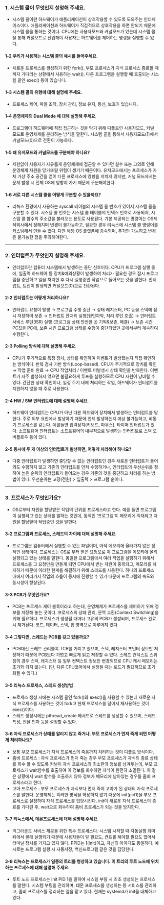 
### 1. 시스템 콜이 무엇인지 설명해 주세요.
  - 시스템 콜이란 하드웨어가 애플리케이션이 상호작용할 수 있도록 도와주는 인터페이스이다. 애플리케이션과 하드웨어가 직접적으로 상호작용을 하면 안되기 때문에 시스템 콜을 통하는 것이다. CPU에는 사용자모드와 커널모드가 있는데 시스템 콜을 통해 커널모드로 진입해야 사용자는 하드웨어를 제어하는 명령을 실행할 수 있다. 

  #### 1-2 우리가 사용하는 시스템 콜의 예시를 들어주세요.
  - 새로운 프로세스를 생성하기 위한 fork(), 부모 프로세스가 자식 프로세스 종료될 때까지 기다리는 상황에서 사용하는 wait(), 다른 프로그램을 실행할 때 호출되는 시스템 콜인 exec() 등이 있습니다.

  #### 1-3 시스템 콜의 유형에 대해 설명해 주세요.
  - 프로세스 제어, 파일 조작, 장치 관리, 정보 유지, 통신, 보호가 있습니다.

  #### 1-4 운영체제의 Dual Mode 에 대해 설명해 주세요.
  - 프로그램이 하드웨어에 직접 접근하는 것을 막기 위해 디폴트인 사용자모드, 커널 모드로 운영체제를 분리하는 방식을 말한다. 시스템 콜을 통해서 사용자모드(1)에서 커널모드(0)으로 전환이 가능하다. 

  #### 1-5 왜 유저모드와 커널모드를 구분해야 하나요?
  - 제한없이 사용자가 자유롭게 운영체제에 접근할 수 있다면 실수 또는 고의로 인해 운영체제 자원을 망가뜨릴 위험이 생기기 때문이다. 유저모드에서는 프로세스가 자체 가상 주소 공간을 얻어 다른 프로세스에 영향을 끼치지 않지만, 커널 모드에서는 문제 발생 시 전체 OS에 영향이 가기 때문에 구분해야한다.

  #### 1-6 서로 다른 시스템 콜을 어떻게 구분할 수 있을까요?
  - 리눅스 환경에서 사용하는 syscall 테이블의 시스템 콜 번호가 있어서 시스템 콜을 구분할 수 있다. 시스템 콜 번호는 시스템 콜 테이블의 인덱스 번호로 사용되어, 시스템 콜 함수의 주소값을 불러오는 용도로 사용된다. 기본 제공되는 명령어는 OS제작회사에서 정해지며 변경이 불가능하고, 필요한 경우 리눅스에 시스템 콜 명령어를 커스텀해서 만들 수 있다. 다만 해당 OS 플랫폼에 종속되며, 추가만 가능하고 변경은 불가능한 점을 주의해야한다.

---

### 2. 인터럽트가 무엇인지 설명해 주세요.
  - 인터럽트란 컴퓨터 시스템에서 발생하는 중단 신호이다. CPU가 프로그램 실행 중에, 입출력 하드웨어 등 장치&예외상황이 발생하여 처리가 필요한 경우 잠시 프로그램을 중단하고 일을 처리한 후 다시 실행중인 작업으로 돌아오는 것을 말한다. 인터럽트, 트랩이 발생되면 커널모드(0)으로 전환된다. 

#### 2-2 인터럽트는 어떻게 처리하나요?
- 인터럽트 요청이 발생 → 프로그램 수행 중단 → 상태 레지스터, PC 등을 스택에 잠시 저장하여 보존 → 인터럽트 잔처리 실행(원인파악, 처리 루틴 호출) → 인터럽트 서비스 루틴(ISR) 실행 (프로그램 상태 안전한 곳 기억&보존, 해결) → 보존 시킨 PC값을 PC에, 보존 시킨 프로그램 상태를 수행이 중단되었던 곳에서부터 계속하여 수행한다.

#### 2-3 Polling 방식에 대해 설명해 주세요.
- CPU가 주기적으로 특정 장치, 상태를 확인하여 이벤트가 발생했는지 직접 확인하는 방식이다. 반복 검사 기반 방식(Loop-based). CPU가 주기적으로 장치를 확인 → 작업 준비 완료 → CPU 작업처리 / 이벤트 미발생시 상태 확인을 반복한다. 이벤트가 자주 발생하지 않으면 불필요하게 루프를 실행하므로 CPU 자원이 낭비될 수 있다. 간단한 상태 확인이나, 일정 주기 내에 처리하는 작업, 하드웨어가 인터럽트를 지원하지 않을 때 주로 사용한다.

#### 2-4 HW / SW 인터럽트에 대해 설명해 주세요.
- 하드웨어 인터럽트는 CPU가 아닌 다른 하드웨어 장치에서 발생하는 인터럽트를 말한다. 주로 외부 요인에서 발생하기 때문에 언제 발생하는지 예상 불가능하고, 비동기 프로세스를 갖는다. 예를들면 입력장치(키보드, 마우스), 타이머 인터럽트가 있다. 소프트웨어 인터럽트는 소프트웨어의 내부적으로 발생하는 인터럽트로 스택 오버플로우 등이 있다.

#### 2-5 동시에 두 개 이상의 인터럽트가 발생하면, 어떻게 처리해야 하나요?
- 다중 인터럽트가 발생하면 중단할 수 없는 인터럽트인 경우 새로운 인터럽트가 들어와도 수행하지 않고 기존의 인터럽트를 먼저 수행하거나, 인터럽트의 우선순위를 정하여 높은 순위의 인터럽트가 들어오는 경우 기존의 것을 중단하고 처리를 하는 방법이 있다. 우선순위는 고장(전원) > 입출력 > 프로그램 순이다.

---

### 3. 프로세스가 무엇인가요?
  - OS로부터 자원을 할당받은 작업의 단위를 프로세스라고 한다. 예를 들면 프로그램이 실행되고 있는 상태를 말하는 것인데, 동적인 ‘프로그램’이 메모리에 적재되고 자원을 할당받아 작업중인 것을 말한다.

#### 3-2 프로그램과 프로세스, 스레드의 차이에 대해 설명해 주세요.
  - 프로그램은 컴퓨터에서 실행할 수 있는 파일이며, 아직 메모리에 올라가지 않은 정적인 상태이다. 프로세스는 OS로 부터 받은 요청으로 이 프로그램을 메모리에 올려 실행되고 있는 상태를 말한다. 동일한 프로그램에서 여러 작업을 실행하기 위해서 프로세스를 그 요청만큼 만들게 되면 CPU에서 받는 자원이 중복되고, 메모리를 차지하기 때문에 이러한 한계를 해결하기 위해 스레드를 사용한다. 하나의 프로세스 내에서 여러가지 작업의 흐름이 동시에 진행할 수 있기 때문에 프로그램의 속도와 동시성이 향상된다.

#### 3-3 PCB가 무엇인가요?
  - PCB는 프로세스 제어 블록이라고 하는데, 운영체제가 프로세스를 제어하기 위해 정보를 저장해 놓는 곳이다. 프로세스의 상태 관리, 문맥 교환(Context Switching)을 위해 필요하다. 프로세스가 생성될 때마다 고유의 PCB가 생성되며, 프로세스 완료 시 제거된다. 코드, 데이터, 스택, 힙 영역으로 이루어져 있다. 

#### 3-4 그렇다면, 스레드는 PCB를 갖고 있을까요?
  - PCB대신 스레드 관리블록 TCB를 가지고 있으며, 스택, 레지스터 포인터 정보만 저장하기 때문에 PCB보다 가볍고 빠르게 읽고 저장할 수 있다. 스레드 컨텍스트 스위칭의 경우 스택, 레지스터 등 일부 컨텍스트 정보만 변경되므로 CPU 캐시 메모리는 초기화 되지 않는다. (단, 다른 CPU코어에서 실행될 때는 로드가 필요하므로 초기화될 수 있다.)  

#### 3-5 리눅스 프로세스, 스레드 생성방법
  - 프로세스 생성 시에는 시스템 콜인 fork()와 exec()을 사용할 수 있는데 새로운 자식 프로세스를 사용하는 것이 fork고 현재 프로세스를 덮어서 재사용하는 것이 exec()이다.
  - 스레드 생성시에는 pthread_create 메서드로 스레드를 생성할 수 있으며, 스레드 특성, 전달 인자 등을 설정할 수 있다.

#### 3-6 자식 프로세스가 상태를 알리지 않고 죽거나, 부모 프로세스가 먼저 죽게 되면 어떻게 처리하나요?
  - 보통 부모 프로세스가 자식 프로세스의 죽음까지 처리하는 것이 디폴트 방식이다.
  - 좀비 프로세스 : 자식 프로세스가 먼저 죽는 경우 부모 프로세스가 자식의 종료 상태를 회수 할 수 있도록 커널이 자식 프로세스의 최소한의 정보를 남겨두는데, 부모 프로세스가 wait함수를 호출하여 이 정보를 회수하면 자식이 완전히 소멸된다. 이 같은 상황에서 wait 함수를 호출하지 않아 정보가 메모리에 남아있는 경우를 좀비 프로세스라고 한다.
  - 고아 프로세스 : 부모 프로세스가 자식보다 먼저 죽어 고아가 된 상태의 자식 프로세스를 말한다. 운영체제는 이러한 방식을 허용하지 않기 때문에 init(pid1)을 부모 프로세스로 설정하여 자식 프로세스를 입양시킨다. init이 새로운 자식 프로세스의 종료를 기다린 후, wait으로 회수하여 좀비 프로세스가 되는 것을 방지한다. 

#### 3-7 리눅스에서, 데몬프로세스에 대해 설명해 주세요.
  - 백그라운드 서비스 제공을 위한 특수 프로세스다. 시스템 시작할 때 자동실행 되며 뒤에서 몰래 실행되기 때문에 사용자들이 알 필요도, 컨트롤 해야할 필요도 없어서 터미널 장치를 가지고 있지 않다. PPID는 1(init)이고, 자신의 아이디도 동일하다. 예시로는 프로그램 실행 시 자동저장, 백신프로그램 같은 것을 담당한다. 

#### 3-8 리눅스는 프로세스가 일종의 트리를 형성하고 있습니다. 이 트리의 루트 노드에 위치하는 프로세스에 대해 설명해 주세요.
- 루트 노드 프로세스는 init PID 1을 말하여 시스템 부팅 시 최초 생성되는 프로세스를 말한다.  시스템 부팅을 관리하며, 데몬 프로세스를 생성하는 등 서비스를 관리하고, 좀비 프로세스를 정리하는 일을 맡고 있다. 현재는 systemd가 init을 대체하고 있다. 
